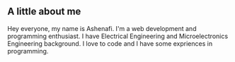 ## A little about me

Hey everyone, my name is Ashenafi. I'm a web development and programming enthusiast. I have Electrical Engineering and Microelectronics Engineering background. I love to code and I have some expriences in programming.
